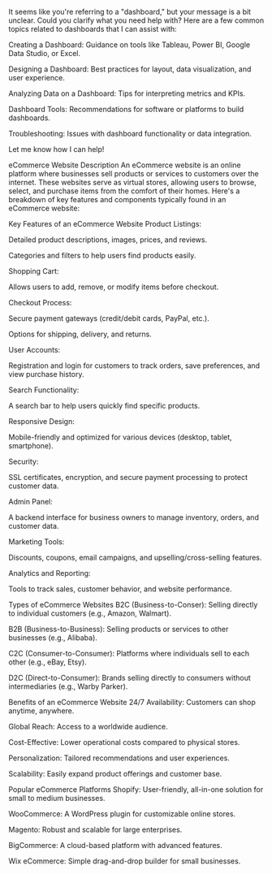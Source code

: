 It seems like you're referring to a "dashboard," but your message is a bit unclear. Could you clarify what you need help with? Here are a few common topics related to dashboards that I can assist with:

Creating a Dashboard: Guidance on tools like Tableau, Power BI, Google Data Studio, or Excel.

Designing a Dashboard: Best practices for layout, data visualization, and user experience.

Analyzing Data on a Dashboard: Tips for interpreting metrics and KPIs.

Dashboard Tools: Recommendations for software or platforms to build dashboards.

Troubleshooting: Issues with dashboard functionality or data integration.

Let me know how I can help!

eCommerce Website Description
An eCommerce website is an online platform where businesses sell products or services to customers over the internet. These websites serve as virtual stores, allowing users to browse, select, and purchase items from the comfort of their homes. Here's a breakdown of key features and components typically found in an eCommerce website:

Key Features of an eCommerce Website
Product Listings:

Detailed product descriptions, images, prices, and reviews.

Categories and filters to help users find products easily.

Shopping Cart:

Allows users to add, remove, or modify items before checkout.

Checkout Process:

Secure payment gateways (credit/debit cards, PayPal, etc.).

Options for shipping, delivery, and returns.

User Accounts:

Registration and login for customers to track orders, save preferences, and view purchase history.

Search Functionality:

A search bar to help users quickly find specific products.

Responsive Design:

Mobile-friendly and optimized for various devices (desktop, tablet, smartphone).

Security:

SSL certificates, encryption, and secure payment processing to protect customer data.

Admin Panel:

A backend interface for business owners to manage inventory, orders, and customer data.

Marketing Tools:

Discounts, coupons, email campaigns, and upselling/cross-selling features.

Analytics and Reporting:

Tools to track sales, customer behavior, and website performance.

Types of eCommerce Websites
B2C (Business-to-Conser): Selling directly to individual customers (e.g., Amazon, Walmart).

B2B (Business-to-Business): Selling products or services to other businesses (e.g., Alibaba).

C2C (Consumer-to-Consumer): Platforms where individuals sell to each other (e.g., eBay, Etsy).

D2C (Direct-to-Consumer): Brands selling directly to consumers without intermediaries (e.g., Warby Parker).

Benefits of an eCommerce Website
24/7 Availability: Customers can shop anytime, anywhere.

Global Reach: Access to a worldwide audience.

Cost-Effective: Lower operational costs compared to physical stores.

Personalization: Tailored recommendations and user experiences.

Scalability: Easily expand product offerings and customer base.

Popular eCommerce Platforms
Shopify: User-friendly, all-in-one solution for small to medium businesses.

WooCommerce: A WordPress plugin for customizable online stores.

Magento: Robust and scalable for large enterprises.

BigCommerce: A cloud-based platform with advanced features.

Wix eCommerce: Simple drag-and-drop builder for small businesses.
